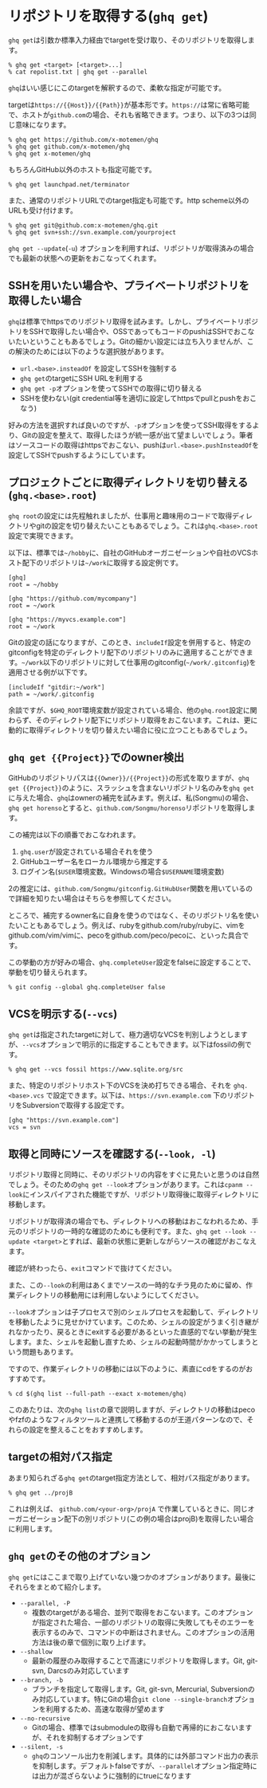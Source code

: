 # リポジトリを取得する(`ghq get`)

`ghq get`は引数か標準入力経由でtargetを受け取り、そのリポジトリを取得します。

```console
% ghq get <target> [<target>...]
% cat repolist.txt | ghq get --parallel
```

`ghq`はいい感じにこのtargetを解釈するので、柔軟な指定が可能です。

targetは`https://{{Host}}/{{Path}}`が基本形です。`https://`は常に省略可能で、ホストが`github.com`の場合、それも省略できます。つまり、以下の3つは同じ意味になります。

```console
% ghq get https://github.com/x-motemen/ghq
% ghq get github.com/x-motemen/ghq
% ghq get x-motemen/ghq
```

もちろんGitHub以外のホストも指定可能です。

```console
% ghq get launchpad.net/terminator
```

また、通常のリポジトリURLでのtarget指定も可能です。http scheme以外のURLも受け付けます。

```console
% ghq get git@github.com:x-motemen/ghq.git
% ghq get svn+ssh://svn.example.com/yourproject
```

`ghq get --update`(`-u`) オプションを利用すれば、リポジトリが取得済みの場合でも最新の状態への更新をおこなってくれます。

## SSHを用いたい場合や、プライベートリポジトリを取得したい場合

`ghq`は標準でhttpsでのリポジトリ取得を試みます。しかし、プライベートリポジトリをSSHで取得したい場合や、OSSであってもコードのpushはSSHでおこないたいということもあるでしょう。Gitの細かい設定には立ち入りませんが、この解決のためには以下のような選択肢があります。

- `url.<base>.insteadOf` を設定してSSHを強制する
- `ghq get`のtargetにSSH URLを利用する
- `ghq get -p`オプションを使ってSSHでの取得に切り替える
- SSHを使わない(git credential等を適切に設定してhttpsでpullとpushをおこなう)

好みの方法を選択すれば良いのですが、`-p`オプションを使ってSSH取得をするより、Gitの設定を整えて、取得したほうが統一感が出て望ましいでしょう。筆者はソースコードの取得はhttpsでおこない、pushは`url.<base>.pushInsteadOf`を設定してSSHでpushするようにしています。

## プロジェクトごとに取得ディレクトリを切り替える(`ghq.<base>.root`)

`ghq root`の設定には先程触れましたが、仕事用と趣味用のコードで取得ディレクトリやgitの設定を切り替えたいこともあるでしょう。これは`ghq.<base>.root`設定で実現できます。

以下は、標準では`~/hobby`に、自社のGitHubオーガニゼーションや自社のVCSホスト配下のリポジトリは`~/work`に取得する設定例です。

```gitconfig
[ghq]
root = ~/hobby

[ghq "https://github.com/mycompany"]
root = ~/work

[ghq "https://myvcs.example.com"]
root = ~/work
```

Gitの設定の話になりますが、このとき、`includeIf`設定を併用すると、特定のgitconfigを特定のディレクトリ配下のリポジトリのみに適用することができます。`~/work`以下のリポジトリに対して仕事用のgitconfig(`~/work/.gitconfig`)を適用させる例が以下です。

```gitconfig
[includeIf "gitdir:~/work"]
path = ~/work/.gitconfig
```

余談ですが、`$GHQ_ROOT`環境変数が設定されている場合、他の`ghq.root`設定に関わらず、そのディレクトリ配下にリポジトリ取得をおこないます。これは、更に動的に取得ディレクトリを切り替えたい場合に役に立つこともあるでしょう。

## `ghq get {{Project}}`でのowner検出

GitHubのリポジトリパスは`{{Owner}}/{{Project}}`の形式を取りますが、`ghq get {{Project}}`のように、スラッシュを含まないリポジトリ名のみを`ghq get`に与えた場合、`ghq`はownerの補完を試みます。例えば、私(Songmu)の場合、`ghq get horenso`とすると、`github.com/Songmu/horenso`リポジトリを取得します。

この補完は以下の順番でおこなわれます。

1. `ghq.user`が設定されている場合それを使う
2. GitHubユーザー名をローカル環境から推定する
3. ログイン名(`$USER`環境変数。Windowsの場合`$USERNAME`環境変数)

2の推定には、`github.com/Songmu/gitconfig.GitHubUser`関数を用いているので詳細を知りたい場合はそちらを参照してください。

ところで、補完するowner名に自身を使うのではなく、そのリポジトリ名を使いたいこともあるでしょう。例えば、rubyをgithub.com/ruby/rubyに、vimをgithub.com/vim/vimに、pecoをgithub.com/peco/pecoに、といった具合です。

この挙動の方が好みの場合、`ghq.completeUser`設定をfalseに設定することで、挙動を切り替えられます。

```console
% git config --global ghq.completeUser false
```

## VCSを明示する(`--vcs`)

`ghq get`は指定されたtargetに対して、極力適切なVCSを判別しようとしますが、`--vcs`オプションで明示的に指定することもできます。以下はfossilの例です。

```console
% ghq get --vcs fossil https://www.sqlite.org/src
```

また、特定のリポジトリホスト下のVCSを決め打ちできる場合、それを `ghq.<base>.vcs` で設定できます。以下は、`https://svn.example.com` 下のリポジトリをSubversionで取得する設定です。

```gitconfig
[ghq "https://svn.example.com"]
vcs = svn
```

## 取得と同時にソースを確認する(`--look, -l`)

リポジトリ取得と同時に、そのリポジトリの内容をすぐに見たいと思うのは自然でしょう。そのための`ghq get --look`オプションがあります。これは`cpanm --look`にインスパイアされた機能ですが、リポジトリ取得後に取得ディレクトリに移動します。

リポジトリが取得済の場合でも、ディレクトリへの移動はおこなわれるため、手元のリポジトリの一時的な確認のためにも便利です。また、`ghq get --look --update <target>`とすれば、最新の状態に更新しながらソースの確認がおこなえます。

確認が終わったら、`exit`コマンドで抜けてください。

また、この`--look`の利用はあくまでソースの一時的なチラ見のために留め、作業ディレクトリの移動用には利用しないようにしてください。

`--look`オプションは子プロセスで別のシェルプロセスを起動して、ディレクトリを移動したように見せかけています。このため、シェルの設定がうまく引き継がれなかったり、戻るときにexitする必要があるといった直感的でない挙動が発生します。また、シェルを起動し直すため、シェルの起動時間がかかってしまうという問題もあります。

ですので、作業ディレクトリの移動には以下のように、素直にcdをするのがおすすめです。

```console
% cd $(ghq list --full-path --exact x-motemen/ghq)
```

このあたりは、次の`ghq list`の章で説明しますが、ディレクトリの移動はpecoやfzfのようなフィルタツールと連携して移動するのが王道パターンなので、それらの設定を整えることをおすすめします。

## targetの相対パス指定

あまり知られざる`ghq get`のtarget指定方法として、相対パス指定があります。

```console
% ghq get ../projB
```

これは例えば、 `github.com/<your-org>/projA` で作業しているときに、同じオーガニゼーション配下の別リポジトリ(この例の場合はprojB)を取得したい場合に利用します。

## `ghq get`のその他のオプション

`ghq get`にはここまで取り上げていない幾つかのオプションがあります。最後にそれらをまとめて紹介します。

- `--parallel, -P`
    - 複数のtargetがある場合、並列で取得をおこないます。このオプションが指定された場合、一部のリポジトリの取得に失敗してもそのエラーを表示するのみで、コマンドの中断はされません。このオプションの活用方法は後の章で個別に取り上げます。
- `--shallow`
    - 最新の履歴のみ取得することで高速にリポジトリを取得します。Git, git-svn, Darcsのみ対応しています
- `--branch, -b`
    - ブランチを指定して取得します。Git, git-svn, Mercurial, Subversionのみ対応しています。特にGitの場合`git clone --single-branch`オプションを利用するため、高速な取得が望めます
- `--no-recursive`
    - Gitの場合、標準ではsubmoduleの取得も自動で再帰的におこないますが、それを抑制するオプションです
- `--silent, -s`
    - `ghq`のコンソール出力を削減します。具体的には外部コマンド出力の表示を抑制します。デフォルトfalseですが、`--parallel`オプション指定時には出力が混ざらないように強制的にtrueになります
